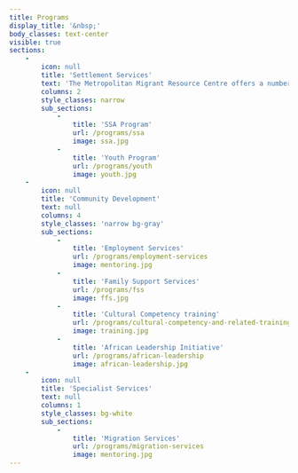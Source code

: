```yaml
---
title: Programs
display_title: '&nbsp;'
body_classes: text-center
visible: true
sections:
    -
        icon: null
        title: 'Settlement Services'
        text: 'The Metropolitan Migrant Resource Centre offers a number of programs to assist with settling in a new home in Australia.'
        columns: 2
        style_classes: narrow
        sub_sections:
            -
                title: 'SSA Program'
                url: /programs/ssa
                image: ssa.jpg
            -
                title: 'Youth Program'
                url: /programs/youth
                image: youth.jpg
    -
        icon: null
        title: 'Community Development'
        text: null
        columns: 4
        style_classes: 'narrow bg-gray'
        sub_sections:
            -
                title: 'Employment Services'
                url: /programs/employment-services
                image: mentoring.jpg
            -
                title: 'Family Support Services'
                url: /programs/fss
                image: ffs.jpg
            -
                title: 'Cultural Competency training'
                url: /programs/cultural-competency-and-related-training
                image: training.jpg
            -
                title: 'African Leadership Initiative'
                url: /programs/african-leadership
                image: african-leadership.jpg
    -
        icon: null
        title: 'Specialist Services'
        text: null
        columns: 1
        style_classes: bg-white
        sub_sections:
            -
                title: 'Migration Services'
                url: /programs/migration-services
                image: mentoring.jpg
---
```


